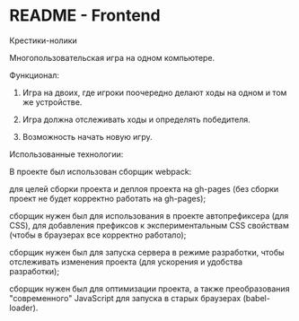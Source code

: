# README - Frontend

Крестики-нолики


Многопользовательская игра на одном компьютере. 


Функционал:


1. Игра на двоих, где игроки поочередно делают ходы на одном и том же устройстве.


2. Игра должна отслеживать ходы и определять победителя.


3. Возможность начать новую игру.


Использованные технологии:


В проекте был использован сборщик webpack: 

для целей сборки проекта и деплоя проекта на gh-pages (без сборки проект не будет корректно работать на gh-pages);

сборщик нужен был для использования в проекте автопрефиксера (для CSS), для добавления префиксов к экспериментальным CSS свойствам (чтобы в браузерах все корректно работало);

сборщик нужен был для запуска сервера в режиме разработки, чтобы отслеживать изменения проекта (для ускорения и удобства разработки);

сборщик нужен был для оптимизации проекта, а также преобразования "современного" JavaScript для запуска в старых браузерах (babel-loader).
